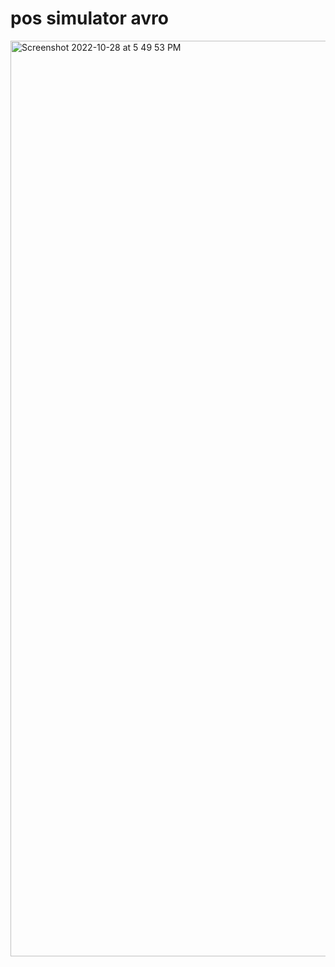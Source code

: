 # pos simulator avro

<img width="1465" alt="Screenshot 2022-10-28 at 5 49 53 PM" src="https://user-images.githubusercontent.com/54174687/198585547-d02bc2a3-86e9-4f57-8ccb-61f1b6690ec8.png">
